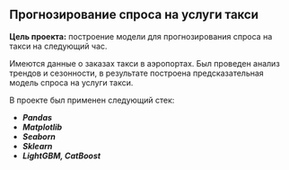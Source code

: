## Прогнозирование спроса на услуги такси

**Цель проекта:** построение модели для прогнозирования спроса на такси на следующий час.

Имеются данные о заказах такси в аэропортах.
Был проведен анализ трендов и сезонности, в результате построена предсказательная модель спроса на услуги такси.

В проекте был применен следующий стек:
* **_Pandas_**
* **_Matplotlib_**
* **_Seaborn_**
* **_Sklearn_**
* **_LightGBM, CatBoost_**

